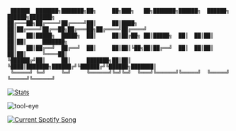 ```
 ██████  ███████╗███████╗██╗     ██╗███╗   ██╗███████╗██████╗  ██████╗  ██████╗███████╗
██╔═══██╗██╔════╝██╔════╝██║     ██║████╗  ██║██╔════╝██╔══██╗██╔═══██╗██╔════╝██╔════╝
██║   ██║█████╗  █████╗  ██║     ██║██╔██╗ ██║█████╗  ██║  ██║██║   ██║██║     ███████╗
██║   ██║██╔══╝  ██╔══╝  ██║     ██║██║╚██╗██║██╔══╝  ██║  ██║██║   ██║██║     ╚════██║
╚██████╔╝██║     ██║     ███████╗██║██║ ╚████║███████╗██████╔╝╚██████╔╝╚██████╗███████║
 ╚═════╝ ╚═╝     ╚═╝     ╚══════╝╚═╝╚═╝  ╚═══╝╚══════╝╚═════╝  ╚═════╝  ╚═════╝╚══════╝
```

[![Stats](https://github-readme-stats.vercel.app/api?username=0fflinedocs&hide=contribs,prs&show_icons=true&theme=dracula)](https://github.com/0fflinedocs/github-readme-stats)


![tool-eye](https://github.com/user-attachments/assets/8e79536d-72b7-497e-b8c7-b6205269ed77)      

<a href="https://0fflineDocs.pythonanywhere.com/link">
  <img
    src="https://0fflineDocs.pythonanywhere.com"
    alt="Current Spotify Song"
  />
</a>
